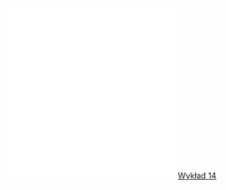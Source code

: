 ![Lista_14_AM1](Notatki/Semestr%201/Analiza%20matematyczna%201.2A/%C4%86wiczenia/%C4%86wiczenia%2014/Lista_14_AM1.pdf)
![Drawing 2023-02-02 15.16.37.excalidraw](Notatki/Semestr%201/Analiza%20matematyczna%201.2A/%C4%86wiczenia/%C4%86wiczenia%2014/Drawing%202023-02-02%2015.16.37.excalidraw.md)[Wykład 14](Notatki/Semestr%201/Analiza%20matematyczna%201.2A/Wyk%C5%82ady/Wyk%C5%82ad%2014/Wyk%C5%82ad%2014.md)
